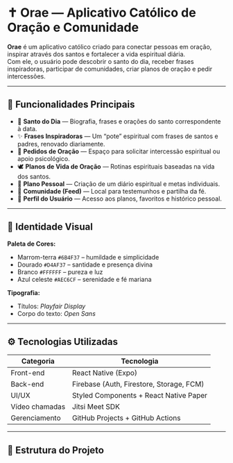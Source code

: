# ✝️ Orae — Aplicativo Católico de Oração e Comunidade

**Orae** é um aplicativo católico criado para conectar pessoas em oração, inspirar através dos santos e fortalecer a vida espiritual diária.  
Com ele, o usuário pode descobrir o santo do dia, receber frases inspiradoras, participar de comunidades, criar planos de oração e pedir intercessões.

---

## 📱 Funcionalidades Principais

- 📅 **Santo do Dia** — Biografia, frases e orações do santo correspondente à data.  
- ✨ **Frases Inspiradoras** — Um “pote” espiritual com frases de santos e padres, renovado diariamente.  
- 🙏 **Pedidos de Oração** — Espaço para solicitar intercessão espiritual ou apoio psicológico.  
- 🕊️ **Planos de Vida de Oração** — Rotinas espirituais baseadas na vida dos santos.  
- 💖 **Plano Pessoal** — Criação de um diário espiritual e metas individuais.  
- 💬 **Comunidade (Feed)** — Local para testemunhos e partilha da fé.  
- 👤 **Perfil do Usuário** — Acesso aos planos, favoritos e histórico pessoal.  

---

## 🎨 Identidade Visual

**Paleta de Cores:**
- Marrom-terra `#6B4F37` – humildade e simplicidade  
- Dourado `#D4AF37` – santidade e presença divina  
- Branco `#FFFFFF` – pureza e luz  
- Azul celeste `#AEC6CF` – serenidade e fé mariana  

**Tipografia:**
- Títulos: *Playfair Display*  
- Corpo do texto: *Open Sans*

---

## ⚙️ Tecnologias Utilizadas

| Categoria | Tecnologia |
|------------|-------------|
| Front-end | React Native (Expo) |
| Back-end | Firebase (Auth, Firestore, Storage, FCM) |
| UI/UX | Styled Components + React Native Paper |
| Vídeo chamadas | Jitsi Meet SDK |
| Gerenciamento | GitHub Projects + GitHub Actions |

---

## 🧩 Estrutura do Projeto

